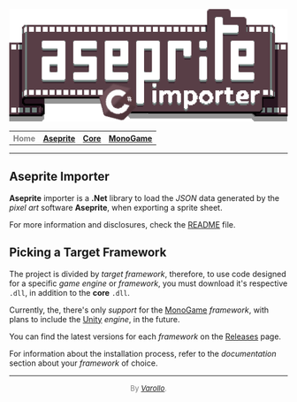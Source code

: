<img style="align: center;" src="imgs/title.png"/>
<table align="center">
  <th><a style="color: gray;">     Home     </a></th>
  <th><a href="pages/aseprite.md"> Aseprite </a></th>
  <th><a href="pages/core.md">     Core     </a></th>
  <th><a href="pages/monogame.md"> MonoGame </a></th>
</table>

----------------------------------------

## Aseprite Importer

**Aseprite** importer is a **.Net** library to load the *JSON* data generated by the *pixel art* software **Aseprite**, when exporting a sprite sheet.

For more information and disclosures, check the [README](../../../README.md) file.

## Picking a Target Framework

The project is divided by *target framework*, therefore, to use code designed for a specific *game engine* or *framework*, you must download it's respective `.dll`, in addition to the **core** `.dll`.

Currently, the, there's only *support* for the [MonoGame](https://monogame.net/) *framework*, with plans to include the [Unity](https://unity.com/) *engine*, in the future.

You can find the latest versions for each *framework* on the [Releases](https://github.com/Varollo/aseprite-importer/releases) page.

For information about the installation process, refer to the *documentation* section about your *framework* of choice.

----------------------------------------

<p style="text-align: center; font-size: 13px; color: gray;">
    By <a href="https://varollo.github.io/"><i>Varollo</i></a>.
</p>